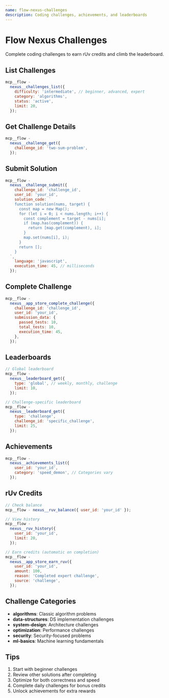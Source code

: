 ```yaml
---
name: flow-nexus-challenges
description: Coding challenges, achievements, and leaderboards
---
```


# Flow Nexus Challenges

Complete coding challenges to earn rUv credits and climb the leaderboard.

## List Challenges

```javascript
mcp__flow -
  nexus__challenges_list({
    difficulty: 'intermediate', // beginner, advanced, expert
    category: 'algorithms',
    status: 'active',
    limit: 20,
  });
```

## Get Challenge Details

```javascript
mcp__flow -
  nexus__challenge_get({
    challenge_id: 'two-sum-problem',
  });
```

## Submit Solution

```javascript
mcp__flow -
  nexus__challenge_submit({
    challenge_id: 'challenge_id',
    user_id: 'your_id',
    solution_code: `
    function solution(nums, target) {
      const map = new Map();
      for (let i = 0; i < nums.length; i++) {
        const complement = target - nums[i];
        if (map.has(complement)) {
          return [map.get(complement), i];
        }
        map.set(nums[i], i);
      }
      return [];
    }
  `,
    language: 'javascript',
    execution_time: 45, // milliseconds
  });
```

## Complete Challenge

```javascript
mcp__flow -
  nexus__app_store_complete_challenge({
    challenge_id: 'challenge_id',
    user_id: 'your_id',
    submission_data: {
      passed_tests: 10,
      total_tests: 10,
      execution_time: 45,
    },
  });
```

## Leaderboards

```javascript
// Global leaderboard
mcp__flow -
  nexus__leaderboard_get({
    type: 'global', // weekly, monthly, challenge
    limit: 10,
  });

// Challenge-specific leaderboard
mcp__flow -
  nexus__leaderboard_get({
    type: 'challenge',
    challenge_id: 'specific_challenge',
    limit: 25,
  });
```

## Achievements

```javascript
mcp__flow -
  nexus__achievements_list({
    user_id: 'your_id',
    category: 'speed_demon', // Categories vary
  });
```

## rUv Credits

```javascript
// Check balance
mcp__flow - nexus__ruv_balance({ user_id: 'your_id' });

// View history
mcp__flow -
  nexus__ruv_history({
    user_id: 'your_id',
    limit: 20,
  });

// Earn credits (automatic on completion)
mcp__flow -
  nexus__app_store_earn_ruv({
    user_id: 'your_id',
    amount: 100,
    reason: 'Completed expert challenge',
    source: 'challenge',
  });
```

## Challenge Categories

- **algorithms**: Classic algorithm problems
- **data-structures**: DS implementation challenges
- **system-design**: Architecture challenges
- **optimization**: Performance challenges
- **security**: Security-focused problems
- **ml-basics**: Machine learning fundamentals

## Tips

1. Start with beginner challenges
2. Review other solutions after completing
3. Optimize for both correctness and speed
4. Complete daily challenges for bonus credits
5. Unlock achievements for extra rewards
